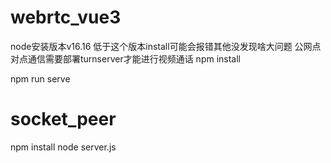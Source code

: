 # webrtc_vue3
node安装版本v16.16 低于这个版本install可能会报错其他没发现啥大问题
公网点对点通信需要部署turnserver才能进行视频通话
npm install

npm run serve
# socket_peer
npm install
node server.js
